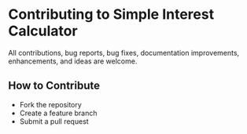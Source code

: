 # Contributing to Simple Interest Calculator  

All contributions, bug reports, bug fixes, documentation improvements, enhancements, and ideas are welcome.  

## How to Contribute  
- Fork the repository  
- Create a feature branch  
- Submit a pull request  
